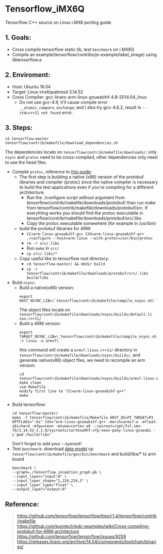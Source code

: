 # Tensorflow_iMX6Q
Tensorflow C++ source on Linux i.MX6 porting guide

## 1. Goals:
  * Cross compile tensorflow static lib, test `benchmark` on i.MX6Q
  * Compile an example(tensorflow/contribs/pi-example/label_image) using libtensorflow.a
## 2. Enviroment:
  * Host: Ubuntu 16.04
  * Target: Linux imx6qsabresd 3.14.52
  * Cross Compiler: gcc-linaro-arm-linux-gnueabihf-4.8-2014.04_linux
    * Do not use gcc-4.9, it'll cause compile error `__atomic_compare_exchange`; and I also try gcc-4.6.2, result in `--std=c++11 not found` error.  
## 3. Steps:
  ```
  cd tensorflow-master
  tensorflow/contrib/makefile/download_dependencies.sh
  ```
  The dependencies locate on `tensorflow/contrib/makefile/downloads/`:
    only `nsync` and `protoc` need to be cross-compiled, other dependencies only need to use the head files.
  * Compile `protoc`, reference to [this guide](https://github.com/eurotech/edc-examples/wiki/Cross-compiling-protobuf-for-ARM-architecture):
    * The first step is building a native (x86) version of the protobuf libraries and compiler (protoc) since the native compiler is necessary to build the test applications even if you're compiling for a different architecture:
      * Run the ./configure script without argument from tensorflow/contrib/makefile/downloads/protobuf/ than run make from tensorflow/contrib/makefile/downloads/protobuf/src. If everything works you should find the protoc executable in tensorflow/contrib/makefile/downloads/protobuf/src/.libs
      * Copy the protoc executable somewhere (for example in /usr/bin)
    * build the protobuf libraries for ARM:
      * `CC=arm-linux-gnueabihf-gcc CXX=arm-linux-gnueabihf-g++ ./configure --host=arm-linux --with-protoc=/usr/bin/protoc`
      * `rm -r src/.libs`
      * Run `make` in `src/`
      * `cp src/.libs/* ` 
    * Copy useful libs to tensorflow root directory:
      * `cd tensorflow-master/ && mkdir build`
      * `cp -r tensorflow/contrib/makefile/downloads/protobuf/src/.libs build/libs`
  * Build `nsync`:
    * Build a native(x86) version: 
      ```
      export HOST_NSYNC_LIB=\`tensorflow/contrib/makefile/compile_nsync.sh\`
      ```
      The object files locate on `tensorflow/contrib/makefile/downloads/nsync/builds/default.li
nux.c++11/`
    * Build a ARM version:
      ```
      export TARGET_NSYNC_LIB=\`tensorflow/contrib/makefile/compile_nsync.sh -t linux -a armv7\`
      ```
      this command will create a `armv7.linux.c++11/` directory in `tensorflow/contrib/makefile/downloads/nsync/builds/`,
      and generate native(x86) object files, we need to recompile an arm version:
      ```
      cd tensorflow/contrib/makefile/downloads/nsync/builds/armv7.linux.c++11/
      make clean
      vim Makefile
      modify first line to "CC=arm-linux-gnueabihf-g++"
      make
      ```
   * Build tensorflow:
      ```
      cd tensorflow-master/
      make -f tensorflow/contrib/makefile/Makefile HOST_OS=PI TARGET=PI OPTFLAGS="-Os" CXX="arm-linux-gnueabihf-g++ -march=armv7-a -mfloat-abi=hard -mfpu=neon -mtune=cortex-a9 --sysroot=/opt/fsl-imx-fb/3.14.52-1.1.0/sysroots/cortexa9hf-vfp-neon-poky-linux-gnueabi -L`pwd`/build/libs"
      ```
      Don't forget to add your --sysroot!
   * Test `benchmark`:
      download [data model](https://storage.googleapis.com/download.tensorflow.org/models/inception5h.zip)
      cp `tensorflow/contrib/makefile/gen/bin/benchmark` and build/libs/* to arm board
      ```
      benchmark \
      --graph=./tensorflow_inception_graph.pb \
      --input_layer="input:0" \
      --input_layer_shape="1,224,224,3" \
      --input_layer_type="float" \
      --output_layer="output:0"
      ```
## Reference:
> https://github.com/tensorflow/tensorflow/tree/r1.4/tensorflow/contrib/makefile  
> https://github.com/eurotech/edc-examples/wiki/Cross-compiling-protobuf-for-ARM-architecture  
> https://github.com/tensorflow/tensorflow/issues/9259  
> https://releases.linaro.org/archive/14.04/components/toolchain/binaries/  


